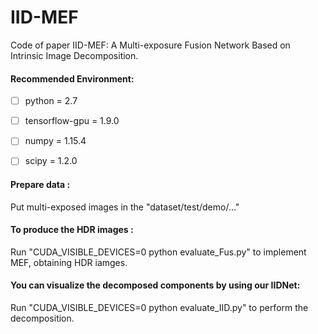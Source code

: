 # IID-MEF
Code of paper IID-MEF: A Multi-exposure Fusion Network Based on Intrinsic Image Decomposition.

#### Recommended Environment:<br>
 - [ ] python = 2.7
 - [ ] tensorflow-gpu = 1.9.0
 - [ ] numpy = 1.15.4
 - [ ] scipy = 1.2.0
 

#### Prepare data :<br>
Put multi-exposed images in the "dataset/test/demo/..."

#### To produce the HDR images :<br>
Run "CUDA_VISIBLE_DEVICES=0 python evaluate_Fus.py" to implement MEF, obtaining HDR iamges.


#### You can visualize the decomposed components by using our IIDNet:<br>
Run "CUDA_VISIBLE_DEVICES=0 python evaluate_IID.py" to perform the decomposition.


